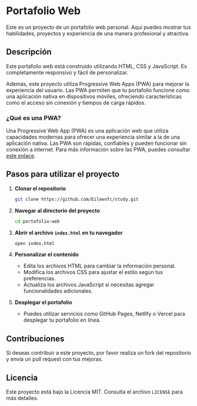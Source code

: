 # Portafolio Web

Este es un proyecto de un portafolio web personal. Aquí puedes mostrar tus habilidades, proyectos y experiencia de una manera profesional y atractiva.

## Descripción

Este portafolio web está construido utilizando HTML, CSS y JavaScript. Es completamente responsivo y fácil de personalizar.

Además, este proyecto utiliza Progressive Web Apps (PWA) para mejorar la experiencia del usuario. Las PWA permiten que tu portafolio funcione como una aplicación nativa en dispositivos móviles, ofreciendo características como el acceso sin conexión y tiempos de carga rápidos.

### ¿Qué es una PWA?

Una Progressive Web App (PWA) es una aplicación web que utiliza capacidades modernas para ofrecer una experiencia similar a la de una aplicación nativa. Las PWA son rápidas, confiables y pueden funcionar sin conexión a internet. Para más información sobre las PWA, puedes consultar [este enlace](https://developer.mozilla.org/es/docs/Web/Progressive_web_apps).

## Pasos para utilizar el proyecto

1. **Clonar el repositorio**
    ```bash
    git clone https://github.com/Eileenfc/study.git
    ```

2. **Navegar al directorio del proyecto**
    ```bash
    cd portafolio-web
    ```

3. **Abrir el archivo `index.html` en tu navegador**
    ```bash
    open index.html
    ```

4. **Personalizar el contenido**
    - Edita los archivos HTML para cambiar la información personal.
    - Modifica los archivos CSS para ajustar el estilo según tus preferencias.
    - Actualiza los archivos JavaScript si necesitas agregar funcionalidades adicionales.

5. **Desplegar el portafolio**
    - Puedes utilizar servicios como GitHub Pages, Netlify o Vercel para desplegar tu portafolio en línea.

## Contribuciones

Si deseas contribuir a este proyecto, por favor realiza un fork del repositorio y envía un pull request con tus mejoras.

## Licencia

Este proyecto está bajo la Licencia MIT. Consulta el archivo `LICENSE` para más detalles.

